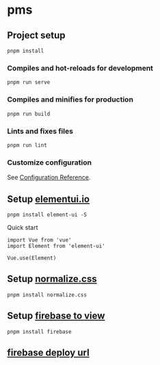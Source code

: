 # pms

## Project setup
```
pnpm install
```

### Compiles and hot-reloads for development
```
pnpm run serve
```

### Compiles and minifies for production
```
pnpm run build
```

### Lints and fixes files
```
pnpm run lint
```

### Customize configuration
See [Configuration Reference](https://cli.vuejs.org/config/).

## Setup [elementui.io](https://element.eleme.io/#/en-US)

```
pnpm install element-ui -S
```

Quick start 

```
import Vue from 'vue'
import Element from 'element-ui'

Vue.use(Element)
```

## Setup [normalize.css](https://necolas.github.io/normalize.css/)

```
pnpm install normalize.css
```

## Setup [firebase to view](https://garywoodfine.com/how-to-install-firebase-with-vue-js/)

```
pnpm install firebase
```

## [firebase deploy url](https://harry-267308.firebaseapp.com)

